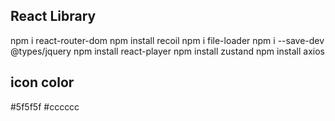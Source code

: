 ## React Library

npm i react-router-dom
npm install recoil
npm i file-loader
npm i --save-dev @types/jquery
npm install react-player
npm install zustand
npm install axios

## icon color

#5f5f5f
#cccccc
